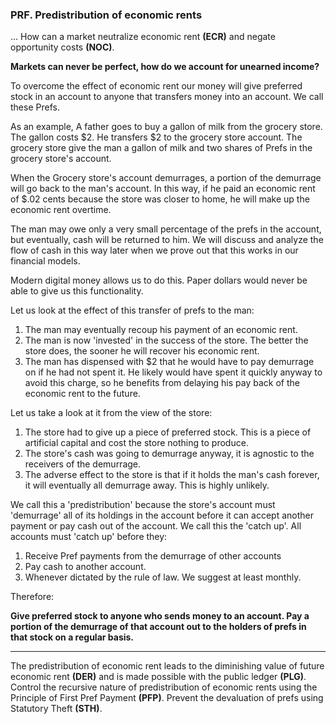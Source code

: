 
### PRF. Predistribution of economic rents

... How can a market neutralize economic rent **(ECR)** and negate opportunity costs **(NOC)**.

**Markets can never be perfect, how do we account for unearned income?**

To overcome the effect of economic rent our money will give preferred stock in an account to anyone that transfers money into an account.  We call these Prefs.

As an example, A father goes to buy a gallon of milk from the grocery store.  The gallon costs $2.  He transfers $2 to the grocery store account.  The grocery store give the man a gallon of milk and two shares of Prefs in the grocery store's account.

When the Grocery store's account demurrages, a portion of the demurrage will go back to the man's account.  In this way, if he paid an economic rent of $.02 cents because the store was closer to home, he will make up the economic rent overtime.

The man may owe only a very small percentage of the prefs in the account, but eventually, cash will be returned to him.  We will discuss and analyze the flow of cash in this way later when we prove out that this works in our financial models.

Modern digital money allows us to do this.  Paper dollars would never be able to give us this functionality.

Let us look at the effect of this transfer of prefs to the man:

1. The man may eventually recoup his payment of an economic rent.
2. The man is now 'invested' in the success of the store.  The better the store does, the sooner he will recover his economic rent.
3. The man has dispensed with $2 that he would have to pay demurrage on if he had not spent it.  He likely would have spent it quickly anyway to avoid this charge, so he benefits from delaying his pay back of the economic rent to the future.

Let us take a look at it from the view of the store:

1. The store had to give up a piece of preferred stock.  This is a piece of artificial capital and cost the store nothing to produce.
2. The store's cash was going to demurrage anyway, it is agnostic to the receivers of the demurrage.
3. The adverse effect to the store is that if it holds the man's cash forever, it will eventually all demurrage away. This is highly unlikely.

We call this a 'predistribution' because the store's account must 'demurrage' all of its holdings in the account before it can accept another payment or pay cash out of the account.  We call this the 'catch up'.  All accounts must 'catch up' before they:

1. Receive Pref payments from the demurrage of other accounts
2. Pay cash to another account.
3. Whenever dictated by the rule of law.  We suggest at least monthly.

Therefore:

**Give preferred stock to anyone who sends money to an account.  Pay a portion of the demurrage of that account out to the holders of prefs in that stock on a regular basis.**

----------

The predistribution of economic rent leads to the diminishing value of future economic rent  **(DER)** and is made possible with the public ledger **(PLG)**. Control the recursive nature of predistribution of economic rents using the Principle of First Pref Payment **(PFP)**. Prevent the devaluation of prefs using Statutory Theft **(STH)**.

<div style='display:none;' markdown="1">
\newpage
